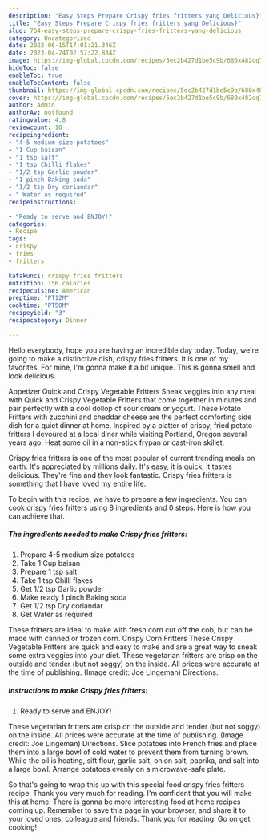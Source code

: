 ```yaml
---
description: "Easy Steps Prepare Crispy fries fritters yang Delicious}"
title: "Easy Steps Prepare Crispy fries fritters yang Delicious}"
slug: 754-easy-steps-prepare-crispy-fries-fritters-yang-delicious
category: Uncategorized
date: 2022-06-15T17:01:21.346Z
date: 2023-04-24T02:57:22.834Z
image: https://img-global.cpcdn.com/recipes/5ec2b427d1be5c9b/680x482cq70/crispy-fries-fritters-recipe-main-photo.jpg
hideToc: false
enableToc: true
enableTocContent: false
thumbnail: https://img-global.cpcdn.com/recipes/5ec2b427d1be5c9b/680x482cq70/crispy-fries-fritters-recipe-main-photo.jpg
cover: https://img-global.cpcdn.com/recipes/5ec2b427d1be5c9b/680x482cq70/crispy-fries-fritters-recipe-main-photo.jpg
author: Admin
authorAv: notfound
ratingvalue: 4.8
reviewcount: 10
recipeingredient:
- "4-5 medium size potatoes"
- "1 Cup baisan"
- "1 tsp salt"
- "1 tsp Chilli flakes"
- "1/2 tsp Garlic powder"
- "1 pinch Baking soda"
- "1/2 tsp Dry coriandar"
- " Water as required"
recipeinstructions:

- "Ready to serve and ENJOY!"
categories:
- Recipe
tags:
- crispy
- fries
- fritters

katakunci: crispy fries fritters 
nutrition: 156 calories
recipecuisine: American
preptime: "PT12M"
cooktime: "PT50M"
recipeyield: "3"
recipecategory: Dinner

---
```



Hello everybody, hope you are having an incredible day today. Today, we're going to make a distinctive dish, crispy fries fritters. It is one of my favorites. For mine, I'm gonna make it a bit unique. This is gonna smell and look delicious.

Appetizer Quick and Crispy Vegetable Fritters Sneak veggies into any meal with Quick and Crispy Vegetable Fritters that come together in minutes and pair perfectly with a cool dollop of sour cream or yogurt. These Potato Fritters with zucchini and cheddar cheese are the perfect comforting side dish for a quiet dinner at home. Inspired by a platter of crispy, fried potato fritters I devoured at a local diner while visiting Portland, Oregon several years ago. Heat some oil in a non-stick frypan or cast-iron skillet.

Crispy fries fritters is one of the most popular of current trending meals on earth. It's appreciated by millions daily. It's easy, it is quick, it tastes delicious. They're fine and they look fantastic. Crispy fries fritters is something that I have loved my entire life.


To begin with this recipe, we have to prepare a few ingredients. You can cook crispy fries fritters using 8 ingredients and 0 steps. Here is how you can achieve that.

<!--inarticleads1-->

##### The ingredients needed to make Crispy fries fritters:

1. Prepare 4-5 medium size potatoes
1. Take 1 Cup baisan
1. Prepare 1 tsp salt
1. Take 1 tsp Chilli flakes
1. Get 1/2 tsp Garlic powder
1. Make ready 1 pinch Baking soda
1. Get 1/2 tsp Dry coriandar
1. Get  Water as required


These fritters are ideal to make with fresh corn cut off the cob, but can be made with canned or frozen corn. Crispy Corn Fritters These Crispy Vegetable Fritters are quick and easy to make and are a great way to sneak some extra veggies into your diet. These vegetarian fritters are crisp on the outside and tender (but not soggy) on the inside. All prices were accurate at the time of publishing. (Image credit: Joe Lingeman) Directions. 

<!--inarticleads2-->

##### Instructions to make Crispy fries fritters:


1. Ready to serve and ENJOY!

These vegetarian fritters are crisp on the outside and tender (but not soggy) on the inside. All prices were accurate at the time of publishing. (Image credit: Joe Lingeman) Directions. Slice potatoes into French fries and place them into a large bowl of cold water to prevent them from turning brown. While the oil is heating, sift flour, garlic salt, onion salt, paprika, and salt into a large bowl. Arrange potatoes evenly on a microwave-safe plate. 

So that's going to wrap this up with this special food crispy fries fritters recipe. Thank you very much for reading. I'm confident that you will make this at home. There is gonna be more interesting food at home recipes coming up. Remember to save this page in your browser, and share it to your loved ones, colleague and friends. Thank you for reading. Go on get cooking!
